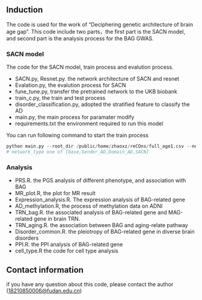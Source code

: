 ## Induction
The code is used for the work of “Deciphering genetic architecture of brain age gap”.
This code include two parts，the first part is the SACN model, and second part is the analysis process for the BAG GWAS.

### SACN model 
The code for the SACN model, train process and evalution process.
- SACN.py, Resnet.py. the network architecture of SACN and resnet
- Evalation.py, the evalution process for SACN
- fune_tune.py, transfer the pretrained  network to the UKB biobank
- train_c.py, the train and test process
- disorder_classification.py, adopted the stratified feature to classify the  AD
- main.py, the main process for paramater modify
- requirements.txt the environment required to run this model


You can run  following command to start the train process
```python
python main.py --root_dir /public/home/zhaoxz/reCOns/full_age1.csv --network_type SACN --model_name SACN --base SACN --epochs 200 --batch_size 12  --lr 1e-04
# network_type one of [base,Gender_AD,Domain_AD,SACN]
```
### Analysis
- PRS.R. the PGS analysis of different phenotype, and association with BAG
- MR_plot.R, the plot for MR result
- Expression_analysis.R. The expression analysis of BAG-related gene
- AD_methylation.R, the process of methylation data on ADNI
- TRN_bag.R. the associated analysis of BAG-related gene and MAG-related gene in brain TRN.
- TRN_aging.R. the association between BAG and aging-relate pathway
- Disorder_common.R.  the pleiotropy of BAG-related gene in diverse brain disorders
- PPI.R. the PPI analysis of BAG-related gene
- cell_type.R the code for cell type analysis

## Contact information
if you have any question about this code, please contact the author (18210850006@fudan.edu.cn)
